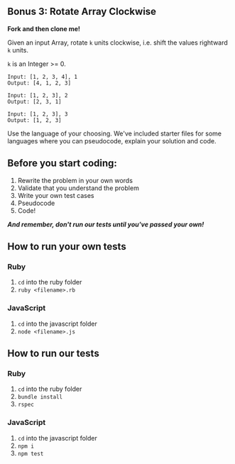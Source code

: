 ## Bonus 3: Rotate Array Clockwise

**Fork and then clone me!**

Given an input Array, rotate `k` units clockwise, i.e. shift the values rightward `k` units.

`k` is an Integer >= 0.

```
Input: [1, 2, 3, 4], 1
Output: [4, 1, 2, 3]

Input: [1, 2, 3], 2
Output: [2, 3, 1]

Input: [1, 2, 3], 3
Output: [1, 2, 3]
```

Use the language of your choosing. We've included starter files for some languages where you can pseudocode, explain your solution and code.

## Before you start coding:

1. Rewrite the problem in your own words
2. Validate that you understand the problem
3. Write your own test cases
4. Pseudocode
5. Code!

**_And remember, don't run our tests until you've passed your own!_**

## How to run your own tests

### Ruby

1. `cd` into the ruby folder
2. `ruby <filename>.rb`

### JavaScript

1. `cd` into the javascript folder
2. `node <filename>.js`

## How to run our tests

### Ruby

1. `cd` into the ruby folder
2. `bundle install`
3. `rspec`

### JavaScript

1. `cd` into the javascript folder
2. `npm i`
3. `npm test`
